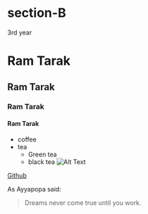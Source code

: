 # section-B
3rd year

# Ram Tarak
## Ram Tarak
### Ram Tarak
#### Ram Tarak

* coffee
* tea
  * Green tea
  * black tea
![Alt Text](https://assets.telegraphindia.com/telegraph/2021/Mar/1616346128_22spors_2c.jpg)


[Github](https://www.google.com/)

As Ayyapopa said:

>Dreams never come true
>until you work.
